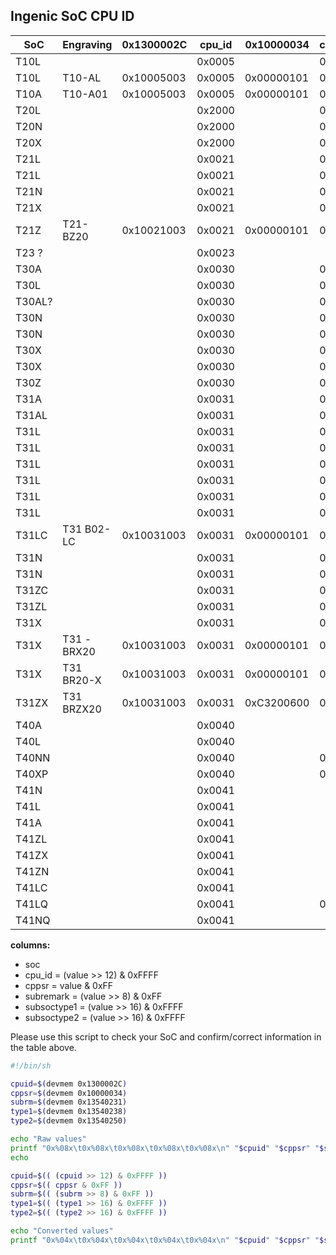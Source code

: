 Ingenic SoC CPU ID
------------------

| SoC    | Engraving  | 0x1300002C | cpu_id | 0x10000034 | cppsr | 0x13540231 | subrem | 0x13540238 | soctype1 | 0x13540250 | soctype2 | Checked |
|--------|------------|------------|--------|------------|-------|------------|--------|------------|----------|------------|----------|---------|
| T10L   |            |            | 0x0005 |            | 0x10  |            |        |            |          |            |          |         |
| T10L   | T10-AL     | 0x10005003 | 0x0005 | 0x00000101 | 0x01  | 0x00000000 | 0x00   | 0x00000000 | 0x0000   | 0x00000000 | 0x0000   | XX      |
| T10A   | T10-A01    | 0x10005003 | 0x0005 | 0x00000101 | 0x01  | 0x00000000 | 0x00   | 0x00000000 | 0x0000   | 0x00000000 | 0x0000   | XX      |
| T20L   |            |            | 0x2000 |            | 0x10  |            | 0x00   |            | 0x3333   |            | 0x0000   | XX      |
| T20N   |            |            | 0x2000 |            | 0x01  |            |        |            |          |            |          |         |
| T20X   |            |            | 0x2000 |            | 0x01  |            | 0x00   |            | 0x2222   |            | 0x0000   | XX      |
| T21L   |            |            | 0x0021 |            | 0x01  |            |        |            | 0x3333   |            |          |         |
| T21L   |            |            | 0x0021 |            | 0x10  |            |        |            |          |            |          |         |
| T21N   |            |            | 0x0021 |            | 0x01  |            | 0x00   |            | 0x1111   |            | 0x0000   | XX      |
| T21X   |            |            | 0x0021 |            | 0x01  |            |        |            | *        |            |          |         |
| T21Z   | T21-BZ20   | 0x10021003 | 0x0021 | 0x00000101 | 0x01  | 0x97000000 | 0x00   | 0x55550000 | 0x5555   | 0x00000000 | 0x0000   | XX      |
| T23 ?  |            |            | 0x0023 |            |       |            |        |            |          |            |          |         |
| T30A   |            |            | 0x0030 |            | 0x01  |            |        |            | 0x4444   |            |          |         |
| T30L   |            |            | 0x0030 |            | 0x10  |            |        |            |          |            |          |         |
| T30AL? |            |            | 0x0030 |            | 0x10  |            | 0x00   |            | 0x3333   |            | 0x0000   | XX      |
| T30N   |            |            | 0x0030 |            | 0x01  |            |        |            | 0x1111   |            |          |         |
| T30N   |            |            | 0x0030 |            | 0x01  |            |        |            | 0x3333   |            |          |         |
| T30X   |            |            | 0x0030 |            | 0x01  |            |        |            | *        |            |          |         |
| T30X   |            |            | 0x0030 |            | 0x01  |            |        |            | 0x2222   |            |          |         |
| T30Z   |            |            | 0x0030 |            | 0x01  |            |        |            | 0x5555   |            |          |         |
| T31A   |            |            | 0x0031 |            | 0x01  |            |        |            | 0x4444   |            |          |         |
| T31AL  |            |            | 0x0031 |            | 0x01  |            | 0x01   |            | 0xCCCC   |            | 0x0000   | X       |
| T31L   |            |            | 0x0031 |            | 0x01  |            |        |            | 0x1111   |            |          |         | 
| T31L   |            |            | 0x0031 |            | 0x01  |            |        |            | 0x2222   |            |          |         |
| T31L   |            |            | 0x0031 |            | 0x01  |            |        |            | 0x3333   |            |          |         |
| T31L   |            |            | 0x0031 |            | 0x01  |            | 0x03   |            |          |            |          |         |
| T31L   |            |            | 0x0031 |            | 0x01  |            | 0x07   |            |          |            |          |         |
| T31L   |            |            | 0x0031 |            | 0x10  |            | 0x00   |            | 0x3333   |            | 0x0000   | X       |
| T31LC  | T31 B02-LC | 0x10031003 | 0x0031 | 0x00000101 | 0x01  | 0x00000000 | 0x00   | 0xEEEE1111 | 0xEEEE   | 0x300f740e | 0x300F   | XX      |
| T31N   |            |            | 0x0031 |            | 0x01  |            | 0x0F   |            |          |            |          |         |
| T31N   |            |            | 0x0031 |            | 0x01  |            | 0x00   |            | 0x1111   |            | 0x0000   | X       |
| T31ZC  |            |            | 0x0031 |            | 0x01  |            |        |            | 0xDDDD   |            |          |         |
| T31ZL  |            |            | 0x0031 |            | 0x01  |            |        |            | 0x5555   |            |          |         |
| T31X   |            |            | 0x0031 |            | 0x01  |            | 0x00   |            | 0x2222   |            | 0x0000   | X       |
| T31X   | T31 -BRX20 | 0x10031003 | 0x0031 | 0x00000101 | 0x01  | 0x00000000 | 0x00   | 0x22221111 | 0x2222   | 0x00000000 | 0x0000   | XX      |
| T31X   | T31 BR20-X | 0x10031003 | 0x0031 | 0x00000101 | 0x01  | 0x00000000 | 0x00   | 0x22221111 | 0x2222   | 0x00000000 | 0x0000   | XX      |
| T31ZX  | T31 BRZX20 | 0x10031003 | 0x0031 | 0xC3200600 | 0x00  | 0x03000000 | 0x00   | 0x66661111 | 0x6666   | 0x00000000 | 0x0000   | XX      |
| T40A   |            |            | 0x0040 |            |       |            |        |            |          |            | 0x4444   |         |
| T40L   |            |            | 0x0040 |            |       |            |        |            |          |            | 0x1111   |         |
| T40NN  |            |            | 0x0040 |            | 0xED  |            | 0x00   |            | 0x0000   |            | 0x8888   | XX      |
| T40XP  |            |            | 0x0040 |            | 0xF9  |            | 0x00   |            | 0x0000   |            | 0x7777   | X       |
| T41N   |            |            | 0x0041 |            |       |            |        |            |          |            | 0x1111   |         |
| T41L   |            |            | 0x0041 |            |       |            |        |            |          |            | 0x3333   |         |
| T41A   |            |            | 0x0041 |            |       |            |        |            |          |            | 0x4444   |         |
| T41ZL  |            |            | 0x0041 |            |       |            |        |            |          |            | 0x5555   |         |
| T41ZX  |            |            | 0x0041 |            |       |            |        |            |          |            | 0x6666   |         |
| T41ZN  |            |            | 0x0041 |            |       |            |        |            |          |            | 0x7777   |         |
| T41LC  |            |            | 0x0041 |            |       |            |        |            |          |            | 0x8888   |         |
| T41LQ  |            |            | 0x0041 |            | 0xFF  |            | 0x00   |            | 0x0000   |            | 0x9999   | XX      |
| T41NQ  |            |            | 0x0041 |            |       |            |        |            |          |            | 0xAAAA   |         |


__columns:__
- soc
- cpu_id = (value >> 12) & 0xFFFF
- cppsr = value & 0xFF 
- subremark = (value >> 8) & 0xFF
- subsoctype1 = (value >> 16) & 0xFFFF
- subsoctype2 = (value >> 16) & 0xFFFF


Please use this script to check your SoC and confirm/correct information in the table above.  

``` bash
#!/bin/sh

cpuid=$(devmem 0x1300002C)
cppsr=$(devmem 0x10000034)
subrm=$(devmem 0x13540231)
type1=$(devmem 0x13540238)
type2=$(devmem 0x13540250)

echo "Raw values"
printf "0x%08x\t0x%08x\t0x%08x\t0x%08x\t0x%08x\n" "$cpuid" "$cppsr" "$subrm" "$type1" "$type2"
echo

cpuid=$(( (cpuid >> 12) & 0xFFFF ))
cppsr=$(( cppsr & 0xFF ))
subrm=$(( (subrm >> 8) & 0xFF ))
type1=$(( (type1 >> 16) & 0xFFFF ))
type2=$(( (type2 >> 16) & 0xFFFF ))

echo "Converted values"
printf "0x%04x\t0x%04x\t0x%04x\t0x%04x\t0x%04x\n" "$cpuid" "$cppsr" "$subrm" "$type1" "$type2"
```
